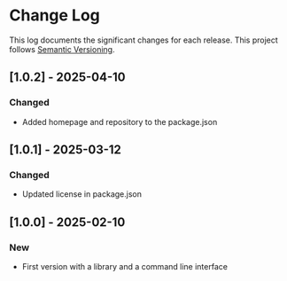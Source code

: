 # Change Log

This log documents the significant changes for each release.
This project follows [Semantic Versioning](http://semver.org/).

## [1.0.2] - 2025-04-10
### Changed
- Added homepage and repository to the package.json

## [1.0.1] - 2025-03-12
### Changed
- Updated license in package.json

## [1.0.0] - 2025-02-10
### New
- First version with a library and a command line interface
